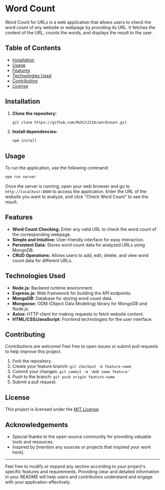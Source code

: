 # Word Count 

Word Count for URLs is a web application that allows users to check the word count of any website or webpage by providing its URL. It fetches the content of the URL, counts the words, and displays the result to the user.

## Table of Contents

- [Installation](#installation)
- [Usage](#usage)
- [Features](#features)
- [Technologies Used](#technologies-used)
- [Contributing](#contributing)
- [License](#license)

## Installation

1. **Clone the repository:**

   ```bash
   git clone https://github.com/Rohit2216/wordcount.git
   ```

2. **Install dependencies:**

   ```bash
   npm install
   ```

## Usage

To run the application, use the following command:

```bash
npm run server
```

Once the server is running, open your web browser and go to `http://localhost:8800` to access the application. Enter the URL of the website you want to analyze, and click "Check Word Count" to see the result.

## Features

- **Word Count Checking:** Enter any valid URL to check the word count of the corresponding webpage.
- **Simple and Intuitive:** User-friendly interface for easy interaction.
- **Persistent Data:** Stores word count data for analyzed URLs using MongoDB.
- **CRUD Operations:** Allows users to add, edit, delete, and view word count data for different URLs.

## Technologies Used

- **Node.js:** Backend runtime environment.
- **Express.js:** Web framework for building the API endpoints.
- **MongoDB:** Database for storing word count data.
- **Mongoose:** ODM (Object Data Modeling) library for MongoDB and Node.js.
- **Axios:** HTTP client for making requests to fetch website content.
- **HTML/CSS/JavaScript:** Frontend technologies for the user interface.
  
## Contributing

Contributions are welcome! Feel free to open issues or submit pull requests to help improve this project.

1. Fork the repository.
2. Create your feature branch: `git checkout -b feature-name`
3. Commit your changes: `git commit -m 'Add some feature'`
4. Push to the branch: `git push origin feature-name`
5. Submit a pull request.

## License

This project is licensed under the [MIT License](LICENSE).

## Acknowledgements

- Special thanks to the open-source community for providing valuable tools and resources.
- Inspired by [mention any sources or projects that inspired your work here].

--- 

Feel free to modify or expand any section according to your project's specific features and requirements. Providing clear and detailed information in your README will help users and contributors understand and engage with your application effectively.
